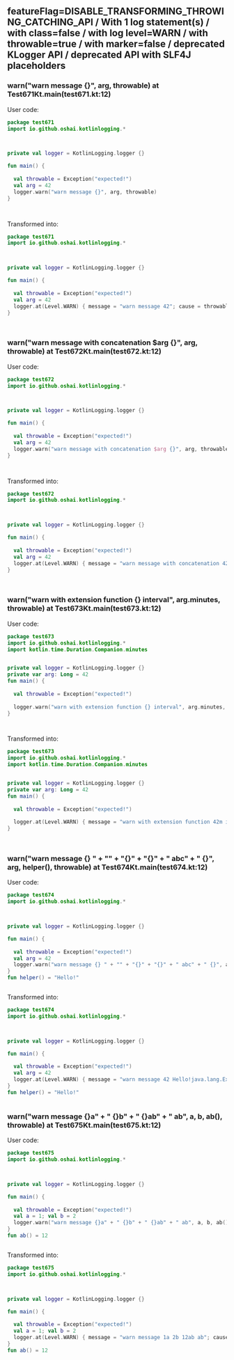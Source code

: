 ## featureFlag=DISABLE_TRANSFORMING_THROWING_CATCHING_API / With 1 log statement(s) / with class=false / with log level=WARN / with throwable=true / with marker=false / deprecated KLogger API / deprecated API with SLF4J placeholders



###  warn("warn message {}", arg, throwable) at Test671Kt.main(test671.kt:12)

User code:
```kotlin
package test671
import io.github.oshai.kotlinlogging.*



private val logger = KotlinLogging.logger {}

fun main() {
  
  val throwable = Exception("expected!")
  val arg = 42
  logger.warn("warn message {}", arg, throwable)
}




```
  
Transformed into:
```kotlin
package test671
import io.github.oshai.kotlinlogging.*



private val logger = KotlinLogging.logger {}

fun main() {
  
  val throwable = Exception("expected!")
  val arg = 42
  logger.at(Level.WARN) { message = "warn message 42"; cause = throwable; internalCompilerData = KLoggingEventBuilder.InternalCompilerData(messageTemplate = ""warn message {}"", className = "test671.Test671Kt", methodName = "main", fileName = "test671.kt", lineNumber = 12)
}




```

###  warn("warn message with concatenation $arg {}", arg, throwable) at Test672Kt.main(test672.kt:12)

User code:
```kotlin
package test672
import io.github.oshai.kotlinlogging.*



private val logger = KotlinLogging.logger {}

fun main() {
  
  val throwable = Exception("expected!")
  val arg = 42
  logger.warn("warn message with concatenation $arg {}", arg, throwable)
}




```
  
Transformed into:
```kotlin
package test672
import io.github.oshai.kotlinlogging.*



private val logger = KotlinLogging.logger {}

fun main() {
  
  val throwable = Exception("expected!")
  val arg = 42
  logger.at(Level.WARN) { message = "warn message with concatenation 42 42"; cause = throwable; internalCompilerData = KLoggingEventBuilder.InternalCompilerData(messageTemplate = ""warn message with concatenation $arg {}"", className = "test672.Test672Kt", methodName = "main", fileName = "test672.kt", lineNumber = 12)
}




```

###  warn("warn with extension function {} interval", arg.minutes, throwable) at Test673Kt.main(test673.kt:12)

User code:
```kotlin
package test673
import io.github.oshai.kotlinlogging.*
import kotlin.time.Duration.Companion.minutes


private val logger = KotlinLogging.logger {}
private var arg: Long = 42
fun main() {
  
  val throwable = Exception("expected!")
  
  logger.warn("warn with extension function {} interval", arg.minutes, throwable)
}




```
  
Transformed into:
```kotlin
package test673
import io.github.oshai.kotlinlogging.*
import kotlin.time.Duration.Companion.minutes


private val logger = KotlinLogging.logger {}
private var arg: Long = 42
fun main() {
  
  val throwable = Exception("expected!")
  
  logger.at(Level.WARN) { message = "warn with extension function 42m interval"; cause = throwable; internalCompilerData = KLoggingEventBuilder.InternalCompilerData(messageTemplate = ""warn with extension function {} interval"", className = "test673.Test673Kt", methodName = "main", fileName = "test673.kt", lineNumber = 12)
}




```

###  warn("warn message {} " + "" + "{}" + "{}" + " abc" + " {}", arg, helper(), throwable) at Test674Kt.main(test674.kt:12)

User code:
```kotlin
package test674
import io.github.oshai.kotlinlogging.*



private val logger = KotlinLogging.logger {}

fun main() {
  
  val throwable = Exception("expected!")
  val arg = 42
  logger.warn("warn message {} " + "" + "{}" + "{}" + " abc" + " {}", arg, helper(), throwable)
}
fun helper() = "Hello!"



```
  
Transformed into:
```kotlin
package test674
import io.github.oshai.kotlinlogging.*



private val logger = KotlinLogging.logger {}

fun main() {
  
  val throwable = Exception("expected!")
  val arg = 42
  logger.at(Level.WARN) { message = "warn message 42 Hello!java.lang.Exception: expected! abc {}"; internalCompilerData = KLoggingEventBuilder.InternalCompilerData(messageTemplate = ""warn message {} " + "" + "{}" + "{}" + " abc" + " {}"", className = "test674.Test674Kt", methodName = "main", fileName = "test674.kt", lineNumber = 12)
}
fun helper() = "Hello!"



```

###  warn("warn message {}a" + " {}b" + " {}ab" + " ab", a, b, ab(), throwable) at Test675Kt.main(test675.kt:12)

User code:
```kotlin
package test675
import io.github.oshai.kotlinlogging.*



private val logger = KotlinLogging.logger {}

fun main() {
  
  val throwable = Exception("expected!")
  val a = 1; val b = 2
  logger.warn("warn message {}a" + " {}b" + " {}ab" + " ab", a, b, ab(), throwable)
}
fun ab() = 12



```
  
Transformed into:
```kotlin
package test675
import io.github.oshai.kotlinlogging.*



private val logger = KotlinLogging.logger {}

fun main() {
  
  val throwable = Exception("expected!")
  val a = 1; val b = 2
  logger.at(Level.WARN) { message = "warn message 1a 2b 12ab ab"; cause = throwable; internalCompilerData = KLoggingEventBuilder.InternalCompilerData(messageTemplate = ""warn message {}a" + " {}b" + " {}ab" + " ab"", className = "test675.Test675Kt", methodName = "main", fileName = "test675.kt", lineNumber = 12)
}
fun ab() = 12



```
